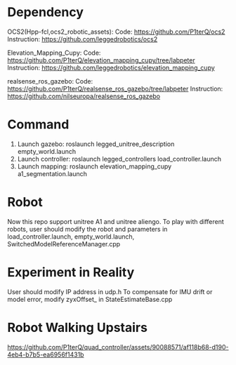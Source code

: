 # Dependency
OCS2(Hpp-fcl,ocs2_robotic_assets): 
Code: https://github.com/P1terQ/ocs2
Instruction: https://github.com/leggedrobotics/ocs2

Elevation_Mapping_Cupy: 
Code: https://github.com/P1terQ/elevation_mapping_cupy/tree/labpeter 
Instruction: https://github.com/leggedrobotics/elevation_mapping_cupy

realsense_ros_gazebo:
Code: https://github.com/P1terQ/realsense_ros_gazebo/tree/labpeter
Instruction: https://github.com/nilseuropa/realsense_ros_gazebo


# Command
1. Launch gazebo: roslaunch legged_unitree_description empty_world.launch
2. Launch controller: roslaunch legged_controllers load_controller.launch
3. Launch mapping: roslaunch elevation_mapping_cupy a1_segmentation.launch

# Robot
Now this repo support unitree A1 and unitree aliengo. To play with different robots, user should modify the robot and parameters in load_controller.launch,  empty_world.launch, SwitchedModelReferenceManager.cpp

# Experiment in Reality
User should modify IP address in udp.h
To compensate for IMU drift or model error, modify zyxOffset_ in StateEstimateBase.cpp

# Robot Walking Upstairs
https://github.com/P1terQ/quad_controller/assets/90088571/af118b68-d190-4eb4-b7b5-ea6956f1431b
